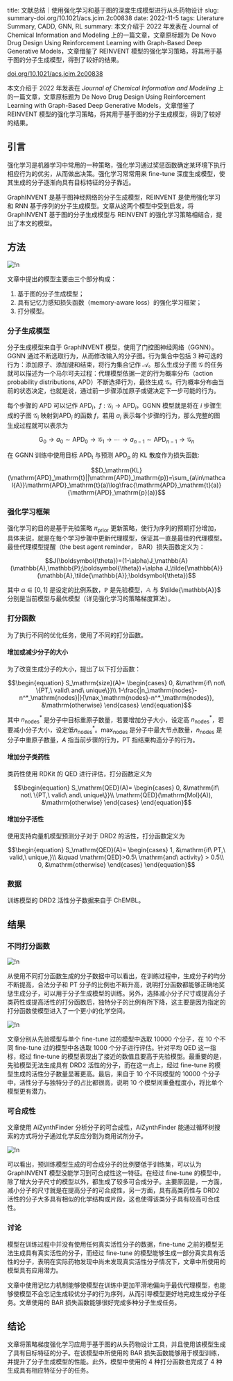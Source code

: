 title: 文献总结｜使用强化学习和基于图的深度生成模型进行从头药物设计
slug:  summary-doi.org/10.1021/acs.jcim.2c00838
date: 2022-11-5
tags: Literature Summary, CADD, GNN, RL
summary: 本文介绍于 2022 年发表在 Journal of Chemical Information and Modeling 上的一篇文章，文章原标题为 De Novo Drug Design Using Reinforcement Learning with Graph-Based Deep Generative Models，文章借鉴了 REINVENT 模型的强化学习策略，将其用于基于图的分子生成模型，得到了较好的结果。

<i class="fa-solid fa-arrow-up-right-from-square"></i> [doi.org/10.1021/acs.jcim.2c00838](https://doi.org/10.1021/acs.jcim.2c00838)

本文介绍于 2022 年发表在 *Journal of Chemical Information and Modeling* 上的一篇文章，文章原标题为 De Novo Drug Design Using Reinforcement Learning with Graph-Based Deep Generative Models，文章借鉴了 REINVENT 模型的强化学习策略，将其用于基于图的分子生成模型，得到了较好的结果。

## 引言

强化学习是机器学习中常用的一种策略，强化学习通过奖惩函数确定某环境下执行相应行为的优劣，从而做出决策。强化学习常常用来 fine-tune 深度生成模型，使其生成的分子逐渐向具有目标特征的分子靠近。

GraphINVENT 是基于图神经网络的分子生成模型，REINVENT 是使用强化学习和 RNN 基于序列的分子生成模型。文章从这两个模型中受到启发，将 GraphINVENT 基于图的分子生成模型与 REINVENT 的强化学习策略相结合，提出了本文的模型。

## 方法

![!n](https://storage.live.com/items/4D18B16B8E0B1EDB!7927?authkey=ALYpzW-ZQ_VBXTU)


文章中提出的模型主要由三个部分构成：

1. 基于图的分子生成模型；
2. 具有记忆力感知损失函数（memory-aware loss）的强化学习框架；
3. 打分模型。

### 分子生成模型

分子生成模型来自于 GraphINVENT 模型，使用了门控图神经网络（GGNN）。GGNN 通过不断选取行为，从而修改输入的分子图。行为集合中包括 3 种可选的行为：添加原子、添加键和结束，将行为集合记作 $\mathcal{A}$。那么生成分子图 $\mathcal{G}$ 的任务就可以描述为一个马尔可夫过程：代理模型依据一定的行为概率分布（action probability distributions, APD）不断选择行为，最终生成 $\mathcal{G}$。行为概率分布由当前的状态决定，也就是说，通过前一步骤添加原子或键决定下一步可能的行为。

每个步骤的 APD 可以记作 $\mathrm{APD}_i$，$f:\mathcal{G}_i\rightarrow \mathrm{APD}_i$，GGNN 模型就是将在 $i$ 步骤生成的子图 $\mathcal{G}_i$ 映射到$\mathrm{APD}_i$ 的函数 $f$，若用 $a_i$ 表示每个步骤的行为，那么完整的图生成过程就可以表示为

$$\mathrm{G}_0\rightarrow a_0\sim\mathrm{APD}_0\rightarrow\mathcal{G}_1\rightarrow\cdots\rightarrow a_{n-1}\sim\mathrm{APD}_{n-1}\rightarrow\mathcal{G}_n$$

在 GGNN 训练中使用目标 $\mathrm{APD}_\mathrm{t}$ 与预测 $\mathrm{APD}_\mathrm{p}$ 的 KL 散度作为损失函数:

$$D_\mathrm{KL}(\mathrm{APD}_\mathrm{t}||\mathrm{APD}_\mathrm{p})=\sum_{a\in\mathcal{A}}\mathrm{APD}_\mathrm{t}(a)\log\frac{\mathrm{APD}_\mathrm{t}(a)}{\mathrm{APD}_\mathrm{p}(a)}$$


### 强化学习框架

强化学习的目的是基于先验策略 $\pi_\mathrm{prior}$ 更新策略，使行为序列的预期打分增加，具体来说，就是在每个学习步骤中更新代理模型，保证其一直是最佳的代理模型。最佳代理模型提醒（the best agent reminder， BAR）损失函数定义为：

$$J(\boldsymbol{\theta})=(1-\alpha)J_\mathbb{A}(\mathbb{A},\mathbb{P};\boldsymbol{\theta})+\alpha J_\tilde{\mathbb{A}}(\mathbb{A},\tilde{\mathbb{A}};\boldsymbol{\theta})$$

其中 $\alpha\in[0,1]$ 是设定的比例系数，$\mathbb{P}$ 是先验模型，$\mathbb{A}$ 与 $\tilde{\mathbb{A}}$ 分别是当前模型与最优模型（详见强化学习的策略梯度算法）。

### 打分函数

为了执行不同的优化任务，使用了不同的打分函数。

#### 增加或减少分子的大小

为了改变生成分子的大小，提出了以下打分函数：

$$\begin{equation}
    S_\mathrm{size}(A)=
    \begin{cases}
        0, &\mathrm{if\ not\ \{PT,\ valid\ and\ unique\}}\\
        1-\frac{|n_\mathrm{nodes}-n^*_\mathrm{nodes}|}{\max_\mathrm{nodes}-n^*_\mathrm{nodes}}, &\mathrm{otherwise}
    \end{cases}
\end{equation}$$

其中 $n^*_\mathrm{nodes}$ 是分子中目标重原子数量，若要增加分子大小，设定高 $n^*_\mathrm{nodes}$，若要减小分子大小，设定低$n^*_\mathrm{nodes}$。$\max_\mathrm{nodes}$ 是分子中最大节点数量，$n_\mathrm{nodes}$ 是分子中重原子数量，$A$ 指当前步骤的行为，$\mathrm{PT}$  指结束构造分子的行为。

#### 增加分子类药性

类药性使用 RDKit 的 QED 进行评估，打分函数定义为

$$\begin{equation}
    S_\mathrm{QED}(A)=
    \begin{cases}
        0, &\mathrm{if\ not\ \{PT,\ valid\ and\ unique\}}\\
        \mathrm{QED}(\mathrm{Mol}(A)), &\mathrm{otherwise}
    \end{cases}
\end{equation}$$


#### 增加分子活性

使用支持向量机模型预测分子对于 DRD2 的活性，打分函数定义为

$$\begin{equation}
    S_\mathrm{QED}(A)=
    \begin{cases}
        1, &\mathrm{if\ PT,\ valid,\ unique,}\\
        &\quad \mathrm{QED}>0.5\ \mathrm{and\ activity} > 0.5\\
        0, &\mathrm{otherwise}
    \end{cases}
\end{equation}$$

### 数据

训练模型的 DRD2 活性分子数据来自于 ChEMBL。

## 结果

### 不同打分函数

![!n](https://storage.live.com/items/4D18B16B8E0B1EDB!7928?authkey=ALYpzW-ZQ_VBXTU)

从使用不同打分函数生成的分子数据中可以看出，在训练过程中，生成分子的均分不断提高，合法分子和 PT 分子的比例也不断升高，说明打分函数都能够正确地奖惩生成分子，可以用于分子生成模型的训练。另外，选择减小分子尺寸或提高分子类药性或提高活性的打分函数后，独特分子的比例有所下降，这主要是因为指定的打分函数使模型进入了一个更小的化学空间。

![!n](https://storage.live.com/items/4D18B16B8E0B1EDB!7929?authkey=ALYpzW-ZQ_VBXTU)

文章分别从先验模型与单个 fine-tune 过的模型中选取 10000 个分子，在 10 个不同 fine-tune 过的模型中各选取 1000 个分子进行评估。针对平均 QED 这一指标，经过 fine-tune 的模型表现出了接近的数值且要高于先验模型。最重要的是，先验模型无法生成具有 DRD2 活性的分子，而在这一点上，经过 fine-tune 的模型生成的活性分子数量显著更高。最后，来自于 10 个不同模型的 10000 个分子中，活性分子与独特分子的占比都很高，说明 10 个模型间重叠程度小，将比单个模型更有潜力。

### 可合成性

文章使用 AiZynthFinder 分析分子的可合成性，AiZynthFinder 能通过循环树搜索的方式将分子通过化学反应分割为商用试剂分子。

![!n](https://storage.live.com/items/4D18B16B8E0B1EDB!7930?authkey=ALYpzW-ZQ_VBXTU)

可以看出，预训练模型生成的可合成分子的比例要低于训练集，可以认为 GraphINVENT 模型没能学习到可合成性这一特征。在经过 fine-tune 的模型中，除了增大分子尺寸的模型以外，都生成了较多可合成分子。主要原因是，一方面，减小分子的尺寸就是在提高分子的可合成性，另一方面，具有高类药性与 DRD2 活性的分子大多具有相似的化学结构或片段，这也使得该类分子具有较高可合成性。

### 讨论

模型在训练过程中并没有使用任何真实活性分子的数据，fine-tune 之前的模型无法生成具有真实活性的分子，而经过 fine-tune 的模型能够生成一部分真实具有活性的分子，表明在实际药物发现中尚未发现真实活性分子情况下，文章中所使用的模型具有应用潜力。

文章中使用记忆力机制能够使模型在训练中更加平滑地偏向于最优代理模型，也能够使模型不会忘记生成较优分子的行为序列，从而引导模型更好地完成生成分子任务。文章使用的 BAR 损失函数能够很好完成多种分子生成任务。

## 结论

文章将策略梯度强化学习应用于基于图的从头药物设计工具，并且使用该模型生成了具有目标特征的分子。在该模型中所使用的 BAR 损失函数能够用于模型训练，并提升了分子生成模型的性能。此外，模型中使用的 4 种打分函数也完成了 4 种生成具有相应特征分子的任务。